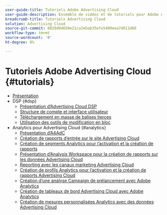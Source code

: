 ```yaml
---
user-guide-title: Tutoriels Adobe Advertising Cloud
user-guide-description: Ensemble de vidéos et de tutoriels pour Adobe Advertising Cloud.
breadcrumb-title: Tutoriels Advertising Cloud
solution: Advertising Cloud
source-git-commit: 0820d9d650e21ca2ebab35efe5400eea7d611d66
workflow-type: tm+mt
source-wordcount: '0'
ht-degree: 0%

---
```



# Tutoriels Adobe Advertising Cloud {#tutorials}

+ [Présentation](overview.md)
+ DSP {#dsp}
   + [Présentation d’Advertising Cloud DSP](/help/dsp/overview.md)
   + [Structure de compte et interface utilisateur](/help/dsp/ui.md)
   + [Téléchargement en masse de balises tierces](/help/dsp/bulk-upload-third-party-ad-tags.md)
   + [Utilisation des outils de modification en bloc](/help/dsp/bulk-edit-placement-tools.md)
+ Analytics pour Advertising Cloud {#analytics}
   + [Présentation d’A4AdC](/help/integrations/analytics/intro-a4adc.md)
   + [Création de rapports d’entrée sur le site Advertising Cloud](/help/integrations/analytics/analytics-site-entry-a4adc.md)
   + [Création de segments Analytics pour l’activation et la création de rapports](/help/integrations/analytics/analytics-segments-a4adc.md)
   + [Présentation d’Analysis Workspace pour la création de rapports sur les données Advertising Cloud](/help/integrations/analytics/analytics-analysis-workspace-a4adc.md)
   + [Reporting avec les canaux marketing Advertising Cloud](/help/integrations/analytics/analytics-reporting-a4adc.md)
   + [Création de profils Analytics pour l’activation et la création de rapports Advertising Cloud](/help/integrations/analytics/analytics-profiles-a4adc.md)
   + [Création d’une analyse Campaign de prélancement avec Adobe Analytics](/help/integrations/analytics/analytics-pre-launch-a4adc.md)
   + [Création de tableaux de bord Advertising Cloud avec Adobe Analytics](/help/integrations/analytics/analytics-dashboards-a4adc.md)
   + [Création de mesures personnalisées Analytics avec des données Advertising Cloud](/help/integrations/analytics/analytics-custom-metrics-a4adc.md)

<!-- Will add to DSP chapter once the videos are complete:
  + [Create a Placement](/help/dsp/placement-create.md)
  + [Placement Targeting Capabilities](/help/dsp/placement-targeting.md)
  + [Audience Libraries and Applying Behavioral Targeting](/help/dsp/audience-libraries.md)
-->